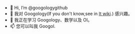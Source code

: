 - 👋 Hi, I’m @googologygithub
- 👀 我对 Googology(If you don't know,see in [It wiki](https://googology.fandom.com/wiki/Googology?veaction=edit).) 感兴趣。
- 🌱 我正在学习 Googology、数学以及 OI。
- 📫 您可以叫我 Googol.

<!---
googologygithub/googologygithub is a ✨ special ✨ repository because its `README.md` (this file) appears on your GitHub profile.
You can click the Preview link to take a look at your changes.
--->
